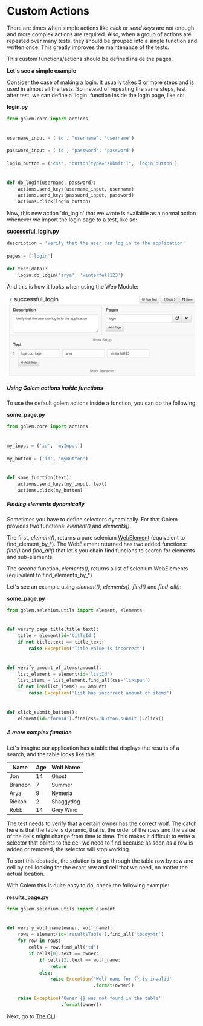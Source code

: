 Custom Actions
==================================================

There are times when simple actions like *click* or *send keys* are not enough and more complex actions are required. Also, when a group of actions are repeated over many tests, they should be grouped into a single function and written once. This greatly improves the maintenance of the tests.

This custom functions/actions should be defined inside the pages.

**Let's see a simple example**

Consider the case of making a login. It usually takes 3 or more steps and is used in almost all the tests. So instead of repeating the same steps, test after test, we can define a 'login' function inside the login page, like so:

**login.py**
```python
from golem.core import actions


username_input = ('id', "username", 'username')

password_input = ('id', "password", 'password')

login_button = ('css', "button[type='submit']", 'login_button')


def do_login(username, password):
    actions.send_keys(username_input, username)
    actions.send_keys(password_input, password)
    actions.click(login_button)

```

Now, this new action 'do_login' that we wrote is available as a normal action whenever we import the login page to a test, like so:


**successful_login.py**
```python
description = 'Verify that the user can log in to the application'

pages = ['login']

def test(data):
    login.do_login('arya', 'winterfell123')

```

And this is how it looks when using the Web Module:

![using-a-custom-function](_static/img/using-a-custom-function.png "Using A Custom Function")


##### Using Golem actions inside functions

To use the default golem actions inside a function, you can do the following:

**some_page.py**
```python
from golem.core import actions


my_input = ('id', 'myInput')

my_button = ('id', 'myButton')


def some_function(text):
    actions.send_keys(my_input, text)
    actions.click(my_button)

```


##### Finding elements dynamically

Sometimes you have to define selectors dynamically. For that Golem provides two functions: *element()* and *elements()*. 

The first, *element()*, returns a pure selenium [WebElement](https://seleniumhq.github.io/selenium/docs/api/py/webdriver_remote/selenium.webdriver.remote.webelement.html#module-selenium.webdriver.remote.webelement) (equivalent to find_element_by_*). The WebElement returned has two added functions: *find()* and *find_all()* that let's you chain find funcions to search for elements and sub-elements.

The second function, *elements()*, returns a list of selenium WebElements (equivalent to find_elements_by_*)

Let's see an example using *element()*, *elements()*, *find()* and *find_all()*:

**some_page.py**
```python
from golem.selenium.utils import element, elements


def verify_page_title(title_text):
    title = element(id='titleId')
    if not title.text == title_text:
        raise Exception('Title value is incorrect')


def verify_amount_of_items(amount):
    list_element = element(id='listId')
    list_items = list_element.find_all(css='li>span')
    if not len(list_items) == amount:
        raise Exception('List has incorrect amount of items')


def click_submit_button():
    element(id='formId').find(css='button.submit').click()

```

##### A more complex function

Let's imagine our application has a table that displays the results of a search, and the table looks like this:


<table id="resultsTable"> 
    <thead> 
        <tr> 
            <th>Name</th>
            <th>Age</th>
            <th>Wolf Name</th>
        </tr>
    </thead>
    <tbody>
        <tr>
            <td>Jon</td>
            <td>14</td>
            <td>Ghost</td> 
        </tr>
        <tr>
            <td>Brandon</td>
            <td>7</td>
            <td>Summer</td> 
        </tr>
        <tr>
            <td>Arya</td>
            <td>9</td>
            <td>Nymeria</td> 
        </tr>
        <tr>
            <td>Rickon</td>
            <td>2</td>
            <td>Shaggydog</td> 
        </tr>
        <tr>
            <td>Robb</td>
            <td>14</td>
            <td>Grey Wind</td> 
        </tr>
    </tbody>
</table>

The test needs to verify that a certain owner has the correct wolf. The catch here is that the table is dynamic, that is, the order of the rows and the value of the cells might change from time to time. This makes it difficult to write a selector that points to the cell we need to find because as soon as a row is added or removed, the selector will stop working.

To sort this obstacle, the solution is to go through the table row by row and cell by cell looking for the exact row and cell that we need, no matter the actual location. 

With Golem this is quite easy to do, check the following example:


**results_page.py**
```python
from golem.selenium.utils import element


def verify_wolf_name(owner, wolf_name):
    rows = element(id='resultsTable').find_all('tbody>tr')
    for row in rows:
        cells = row.find_all('td')
        if cells[0].text == owner:
            if cells[2].text == wolf_name:
                return
            else:
                raise Exception('Wolf name for {} is invalid'
                                .format(owner))

    raise Exception('Owner {} was not found in the table'
                    .format(owner))
```


Next, go to [The CLI](the-cli.html)
